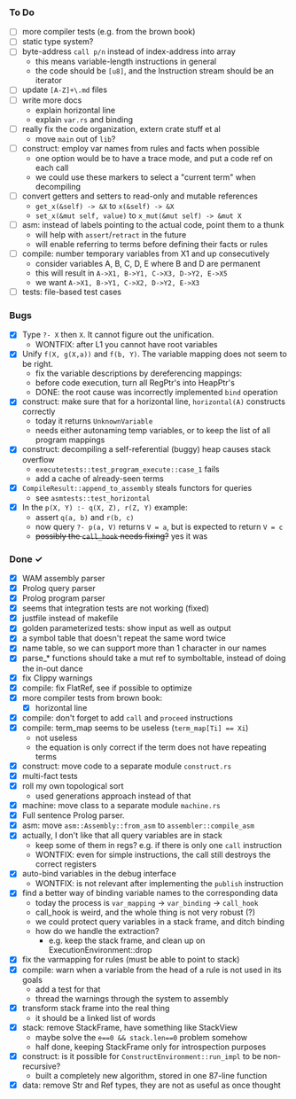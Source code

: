 ### To Do
- [ ] more compiler tests (e.g. from the brown book)
- [ ] static type system?
- [ ] byte-address `call p/n` instead of index-address into array
    * this means variable-length instructions in general
    * the code should be `[u8]`, and the Instruction stream should be an iterator
- [ ] update `[A-Z]+\.md` files
- [ ] write more docs
    * explain horizontal line
    * explain `var.rs` and binding
- [ ] really fix the code organization, extern crate stuff et al
    * move `main` out of `lib`?
- [ ] construct: employ var names from rules and facts when possible
    * one option would be to have a trace mode, and put a code ref on each call
    * we could use these markers to select a "current term" when decompiling
- [ ] convert getters and setters to read-only and mutable references
    * `get_x(&self) -> &X` to `x(&self) -> &X` 
    * `set_x(&mut self, value)` to `x_mut(&mut self) -> &mut X`
- [ ] asm: instead of labels pointing to the actual code, point them to a thunk
    * will help with `assert`/`retract` in the future
    * will enable referring to terms before defining their facts or rules
- [ ] compile: number temporary variables from X1 and up consecutively
    * consider variables A, B, C, D, E where B and D are permanent
    * this will result in `A->X1, B->Y1, C->X3, D->Y2, E->X5`
    * we want `A->X1, B->Y1, C->X2, D->Y2, E->X3`
- [ ] tests: file-based test cases

### Bugs
- [x] Type `?- X` then `X`. It cannot figure out the unification. 
    * WONTFIX: after L1 you cannot have root variables
- [x] Unify `f(X, g(X,a))` and `f(b, Y)`. The variable mapping does not seem to be right.
    * fix the variable descriptions by dereferencing mappings:
    * before code execution, turn all RegPtr's into HeapPtr's
    * DONE: the root cause was incorrectly implemented `bind` operation
- [x] construct: make sure that for a horizontal line, `horizontal(A)` constructs correctly
    * today it returns `UnknownVariable`
    * needs either autonaming temp variables, or to keep the list of all program mappings
- [x] construct: decompiling a self-referential (buggy) heap causes stack overflow
    * `executetests::test_program_execute::case_1` fails
    * add a cache of already-seen terms
- [x] `CompileResult::append_to_assembly` steals functors for queries
    * see `asmtests::test_horizontal`
- [x] In the `p(X, Y) :- q(X, Z), r(Z, Y)` example:
    * assert `q(a, b)` and `r(b, c)`
    * now query `?- p(a, V)` returns `V = a`, but is expected to return `V = c`
    * ~~possibly the `call_hook` needs fixing?~~ yes it was

### Done ✓
- [x] WAM assembly parser
- [x] Prolog query parser
- [x] Prolog program parser
- [x] seems that integration tests are not working (fixed)
- [x] justfile instead of makefile
- [x] golden parameterized tests: show input as well as output
- [x] a symbol table that doesn't repeat the same word twice
- [x] name table, so we can support more than 1 character in our names
- [x] parse_* functions should take a mut ref to symboltable, instead of doing the in-out dance
- [x] fix Clippy warnings
- [x] compile: fix FlatRef, see if possible to optimize
- [x] more compiler tests from brown book:
    * [x] horizontal line
- [x] compile: don't forget to add `call` and `proceed` instructions
- [x] compile: term_map seems to be useless (`term_map[Ti] == Xi`)
    * not useless
    * the equation is only correct if the term does not have repeating terms
- [x] construct: move code to a separate module `construct.rs`
- [x] multi-fact tests
- [x] roll my own topological sort 
    * used generations approach instead of that
- [x] machine: move class to a separate module `machine.rs`
- [x] Full sentence Prolog parser.
- [x] asm: move `asm::Assembly::from_asm` to `assembler::compile_asm`
- [x] actually, I don't like that all query variables are in stack
    * keep some of them in regs? e.g. if there is only one `call` instruction
    * WONTFIX: even for simple instructions, the call still destroys the correct registers
- [x] auto-bind variables in the debug interface
    * WONTFIX: is not relevant after implementing the `publish` instruction
- [x] find a better way of binding variable names to the corresponding data
    * today the process is `var_mapping` -> `var_binding` -> `call_hook`
    * call_hook is weird, and the whole thing is not very robust (?)
    * we could protect query variables in a stack frame, and ditch binding
    * how do we handle the extraction? 
        * e.g. keep the stack frame, and clean up on ExecutionEnvironment::drop
- [x] fix the varmapping for rules (must be able to point to stack)
- [x] compile: warn when a variable from the head of a rule is not used in its goals
    * add a test for that
    * thread the warnings through the system to assembly
- [x] transform stack frame into the real thing
    * it should be a linked list of words
- [x] stack: remove StackFrame, have something like StackView
    * maybe solve the `e==0 && stack.len==0` problem somehow
    * half done, keeping StackFrame only for introspection purposes
- [x] construct: is it possible for `ConstructEnvironment::run_impl` to be non-recursive?
    * built a completely new algorithm, stored in one 87-line function
- [x] data: remove Str and Ref types, they are not as useful as once thought
